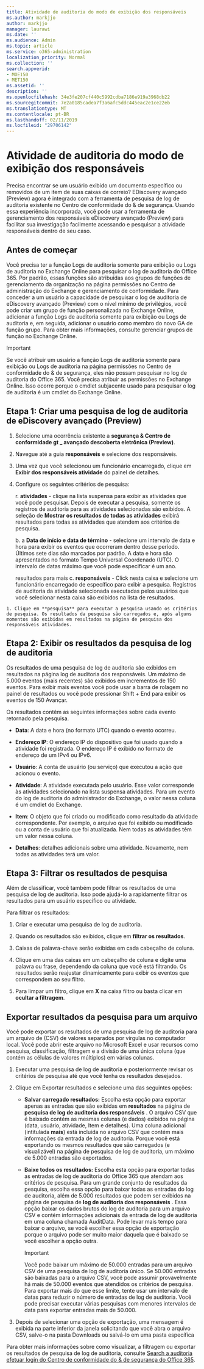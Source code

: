 ```yaml
---
title: Atividade de auditoria do modo de exibição dos responsáveis
ms.author: markjjo
author: markjjo
manager: laurawi
ms.date: ''
ms.audience: Admin
ms.topic: article
ms.service: o365-administration
localization_priority: Normal
ms.collection: ''
search.appverid:
- MOE150
- MET150
ms.assetid: ''
description: ''
ms.openlocfilehash: 34e3fe207cf440c5992cdba7186e919a3968db22
ms.sourcegitcommit: 7e2a0185cadea7f3a6afc5ddc445eac2e1ce22eb
ms.translationtype: MT
ms.contentlocale: pt-BR
ms.lasthandoff: 02/11/2019
ms.locfileid: "29706142"
---
```

# <a name="view-custodian-audit-activity"></a>Atividade de auditoria do modo de exibição dos responsáveis

Precisa encontrar se um usuário exibido um documento específico ou removidos de um item de suas caixas de correio? EDiscovery avançado (Preview) agora é integrado com a ferramenta de pesquisa de log de auditoria existente no Centro de conformidade do & de segurança. Usando essa experiência incorporada, você pode usar a ferramenta de gerenciamento dos responsáveis eDiscovery avançado (Preview) para facilitar sua investigação facilmente acessando e pesquisar a atividade responsáveis dentro de seu caso.

## <a name="before-you-begin"></a>Antes de começar

Você precisa ter a função Logs de auditoria somente para exibição ou Logs de auditoria no Exchange Online para pesquisar o log de auditoria do Office 365. Por padrão, essas funções são atribuídas aos grupos de funções de gerenciamento da organização na página permissões no Centro de administração do Exchange e gerenciamento de conformidade. Para conceder a um usuário a capacidade de pesquisar o log de auditoria de eDiscovery avançado (Preview) com o nível mínimo de privilégios, você pode criar um grupo de função personalizada no Exchange Online, adicionar a função Logs de auditoria somente para exibição ou Logs de auditoria e, em seguida, adicionar o usuário como membro do novo GA de função grupo. Para obter mais informações, consulte gerenciar grupos de função no Exchange Online.

> [!IMPORTANT]
> Se você atribuir um usuário a função Logs de auditoria somente para exibição ou Logs de auditoria na página permissões no Centro de conformidade do & de segurança, eles não possam pesquisar no log de auditoria do Office 365. Você precisa atribuir as permissões no Exchange Online. Isso ocorre porque o cmdlet subjacente usado para pesquisar o log de auditoria é um cmdlet do Exchange Online.

## <a name="step-1-create-an-advanced-ediscovery-preview-audit-log-search"></a>Etapa 1: Criar uma pesquisa de log de auditoria de eDiscovery avançado (Preview)

   1. Selecione uma ocorrência existente a **segurança & Centro de conformidade gt _ avançado descoberta eletrônica (Preview)**.
   
   2. Navegue até a guia **responsáveis** e selecione dos responsáveis.
   
   3. Uma vez que você selecionou um funcionário encarregado, clique em **Exibir dos responsáveis atividade** do painel de detalhes.
   
   4. Configure os seguintes critérios de pesquisa:
      
      r. **atividades** - clique na lista suspensa para exibir as atividades que você pode pesquisar. Depois de executar a pesquisa, somente os registros de auditoria para as atividades selecionadas são exibidos. A seleção de **Mostrar os resultados de todas as atividades** exibirá resultados para todas as atividades que atendem aos critérios de pesquisa.
      
      b. a **Data de início e data de término** - selecione um intervalo de data e hora para exibir os eventos que ocorreram dentro desse período. Últimos sete dias são marcados por padrão. A data e hora são apresentados no formato Tempo Universal Coordenado (UTC). O intervalo de datas máximo que você pode especificar é um ano.
      
      resultados para mais c. **responsáveis** - Click nesta caixa e selecione um funcionário encarregado de específico para exibir a pesquisa. Registros de auditoria da atividade selecionada executadas pelos usuários que você selecionar nesta caixa são exibidos na lista de resultados.
    
    1. Clique em **pesquisa** para executar a pesquisa usando os critérios de pesquisa. Os resultados da pesquisa são carregados e, após alguns momentos são exibidas em resultados na página de pesquisa dos responsáveis atividades. 

## <a name="step-2-view-the-audit-log-search-results"></a>Etapa 2: Exibir os resultados da pesquisa de log de auditoria

Os resultados de uma pesquisa de log de auditoria são exibidos em resultados na página log de auditoria dos responsáveis. Um máximo de 5.000 eventos (mais recentes) são exibidos em incrementos de 150 eventos. Para exibir mais eventos você pode usar a barra de rolagem no painel de resultados ou você pode pressionar Shift + End para exibir os eventos de 150 Avançar.

Os resultados contêm as seguintes informações sobre cada evento retornado pela pesquisa.
- **Data**: A data e hora (no formato UTC) quando o evento ocorreu.

- **Endereço IP**: O endereço IP do dispositivo que foi usado quando a atividade foi registrada. O endereço IP é exibido no formato de endereço de um IPv4 ou IPv6.

- **Usuário**: A conta de usuário (ou serviço) que executou a ação que acionou o evento.

- **Atividade**: A atividade executada pelo usuário. Esse valor corresponde às atividades selecionado na lista suspensa atividades. Para um evento do log de auditoria do administrador do Exchange, o valor nessa coluna é um cmdlet do Exchange.

- **Item**: O objeto que foi criado ou modificado como resultado da atividade correspondente. Por exemplo, o arquivo que foi exibido ou modificado ou a conta de usuário que foi atualizada. Nem todas as atividades têm um valor nessa coluna.

- **Detalhes**: detalhes adicionais sobre uma atividade. Novamente, nem todas as atividades terá um valor.

## <a name="step-3-filter-the-search-results"></a>Etapa 3: Filtrar os resultados de pesquisa

Além de classificar, você também pode filtrar os resultados de uma pesquisa de log de auditoria. Isso pode ajudá-lo a rapidamente filtrar os resultados para um usuário específico ou atividade. 

Para filtrar os resultados:

 1. Criar e executar uma pesquisa de log de auditoria.
  
2. Quando os resultados são exibidos, clique em **filtrar os resultados**.
 
3. Caixas de palavra-chave serão exibidas em cada cabeçalho de coluna.
  
4. Clique em uma das caixas em um cabeçalho de coluna e digite uma palavra ou frase, dependendo da coluna que você está filtrando. Os resultados serão reajustar dinamicamente para exibir os eventos que correspondem ao seu filtro.
  
5. Para limpar um filtro, clique em **X** na caixa filtro ou basta clicar em **ocultar a filtragem**.

## <a name="export-the-search-results-to-a-file"></a>Exportar resultados da pesquisa para um arquivo

Você pode exportar os resultados de uma pesquisa de log de auditoria para um arquivo de (CSV) de valores separados por vírgulas no computador local. Você pode abrir este arquivo no Microsoft Excel e usar recursos como pesquisa, classificação, filtragem e a divisão de uma única coluna (que contém as células de valores múltiplos) em várias colunas.

1. Executar uma pesquisa de log de auditoria e posteriormente revisar os critérios de pesquisa até que você tenha os resultados desejados.
  
2. Clique em Exportar resultados e selecione uma das seguintes opções:

    - **Salvar carregado resultados:** Escolha esta opção para exportar apenas as entradas que são exibidas em **resultados** na página de **pesquisa de log de auditoria dos responsáveis** . O arquivo CSV que é baixado contém as mesmas colunas (e dados) exibidos na página (data, usuário, atividade, Item e detalhes). Uma coluna adicional (intitulada **mais**) está incluída no arquivo CSV que contém mais informações da entrada de log de auditoria. Porque você está exportando os mesmos resultados que são carregados (e visualizável) na página de pesquisa de log de auditoria, um máximo de 5.000 entradas são exportados.
        
    - **Baixe todos os resultados:** Escolha esta opção para exportar todas as entradas de log de auditoria do Office 365 que atendam aos critérios de pesquisa. Para um grande conjunto de resultados da pesquisa, escolha essa opção para baixar todas as entradas do log de auditoria, além de 5.000 resultados que podem ser exibidos na página de pesquisa de **log de auditoria dos responsáveis** . Essa opção baixar os dados brutos do log de auditoria para um arquivo CSV e contém informações adicionais da entrada de log de auditoria em uma coluna chamada AuditData. Pode levar mais tempo para baixar o arquivo, se você escolher essa opção de exportação porque o arquivo pode ser muito maior daquela que é baixado se você escolher a opção outra.
    
      > [!IMPORTANT]
      > Você pode baixar um máximo de 50.000 entradas para um arquivo CSV de uma pesquisa de log de auditoria único. Se 50.000 entradas são baixadas para o arquivo CSV, você pode assumir provavelmente há mais de 50.000 eventos que atendidos os critérios de pesquisa. Para exportar mais do que esse limite, tente usar um intervalo de datas para reduzir o número de entradas de log de auditoria. Você pode precisar executar várias pesquisas com menores intervalos de data para exportar entradas mais de 50.000.
        

3. Depois de selecionar uma opção de exportação, uma mensagem é exibida na parte inferior da janela solicitando que você abra o arquivo CSV, salve-o na pasta Downloads ou salvá-lo em uma pasta específica

Para obter mais informações sobre como visualizar, a filtragem ou exportar os resultados de pesquisa de log de auditoria, consulte [Search a auditoria efetuar login do Centro de conformidade do & de segurança do Office 365](../search-the-audit-log-in-security-and-compliance.md).